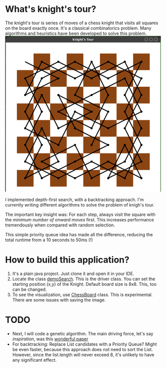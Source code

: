 # What's knight's tour?
The knight's tour is series of moves of a chess knight that visits all squares on the board exactly once. It's a classical combinatorics problem. 
Many algorithms and heuristics have been developed to solve this problem. 
![Preview](https://github.com/cyrillkuettel/knights-tour/blob/main/demo.png?raw=true)

I implemented depth-first search, with a backtracking approach. I'm currently writing different algorithms to solve the problem of knigh's tour.

The important key insight was:
For each step, always visit the square with the _minimum number of onward moves_ first. This increases performance tremendously when compared with random selection.
 
This simple priority queue idea has made all the difference, reducing the total runtime from a 10 seconds to 50ms (!)

# How to build this application?
1. It's a plain java project. Just clone it and open it in your IDE.
2. Locate the class [demoSearch](src/Backtracking/demoSearch.java). This is the driver class. You can set the starting position (x,y) of the Knight. Default board size is 8x8. This, too can be changed. 
3. To see the visualization, use [ChessBoard](src/Backtracking/ChessBoard.java) class. This is experimental. There are some issues with saving the image. 




# TODO
- Next, I will code a genetic algorithm. The main driving force, let's say _inspiration_, was this [wonderful paper](https://www.iiitb.ac.in/CSL/projects/Chitrakavya/downloads/01331065.pdf) 
- For backtracking: Replace List<Square> candidates with a Priority Queue? Might be even faster, because this approach does not need to sort the List.
 However, since the list.length will never exceed 8, it's unlikely to have any significant effect. 
  
